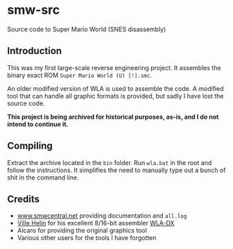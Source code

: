 # smw-src
Source code to Super Mario World (SNES disassembly)

## Introduction

This was my first large-scale reverse engineering project. It assembles the binary exact ROM `Super Mario World (U) [!].smc`.

An older modified version of WLA is used to assemble the code. A modified tool that can handle all graphic formats is provided, but sadly I have lost the source code.

__This project is being archived for historical purposes, as-is, and I do not intend to continue it.__

## Compiling

Extract the archive located in the `bin` folder. Run `wla.bat` in the root and follow the instructions. It simplifies the need to manually type out a bunch of shit in the command line.

## Credits

- www.smwcentral.net providing documentation and `all.log`
- [Ville Helin](https://github.com/vhelin) for his excellent 8/16-bit assembler [WLA-DX](https://github.com/vhelin/wla-dx)
- Alcaro for providing the original graphics tool
- Various other users for the tools I have forgotten
